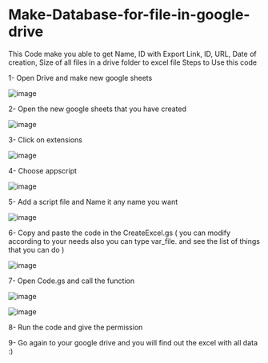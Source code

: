 # Make-Database-for-file-in-google-drive
This Code make you able to get Name, ID with Export Link, ID, URL, Date of creation, Size of all files in a drive folder to excel file
Steps to Use this code 


1- Open Drive and make new google sheets


![image](https://user-images.githubusercontent.com/94936068/230806980-fde7156a-e637-4161-b8f4-d52b82df9e5a.png)


2- Open the new google sheets that you have created


![image](https://user-images.githubusercontent.com/94936068/230807008-b888c5bd-07cd-4ec0-9d7c-6cc44a9b495f.png)


3- Click on extensions


![image](https://user-images.githubusercontent.com/94936068/230807042-442a1835-4a48-4d87-be4c-869dc69fcef4.png)


4- Choose appscript


![image](https://user-images.githubusercontent.com/94936068/230807093-f839fb3b-e137-4a55-8416-3519e8590366.png)


5- Add a script file and Name it any name you want


![image](https://user-images.githubusercontent.com/94936068/230807220-339c506d-16e6-450b-a3b7-8169b2b18e9a.png)


6- Copy and paste the code in the CreateExcel.gs ( you can modify according to your needs also you can type var_file. and see the list of things that you can do )


![image](https://user-images.githubusercontent.com/94936068/230807318-88460a69-1ba4-4f08-bda4-f34eedf0e23a.png)


7- Open Code.gs and call the function


![image](https://user-images.githubusercontent.com/94936068/230807382-e1824c65-2289-417b-8945-4a9861d16a1a.png)


![image](https://user-images.githubusercontent.com/94936068/230807432-f71b0720-6dcc-4de5-bc54-3e9e6d7682c5.png)


8- Run the code and give the permission


9- Go again to your google drive and you will find out the excel with all data :)
